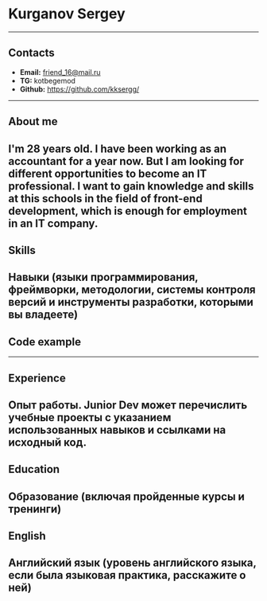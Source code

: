 # Kurganov Sergey
---

## Contacts
- **Email:** friend_16@mail.ru
- **TG:** kotbegemod
- **Github:** https://github.com/kksergg/
---
## About me
I'm 28 years old. I have been working as an accountant for a year now. But I am looking for different opportunities to become an IT professional. I want to gain knowledge and skills at this schools in the field of front-end development, which is enough for employment in an IT company.
---

## Skills 
Навыки (языки программирования, фреймворки, методологии, системы контроля версий и инструменты разработки, которыми вы владеете)
---
## Code example

---
## Experience
Опыт работы. Junior Dev может перечислить учебные проекты с указанием использованных навыков и ссылками на исходный код.
---
## Education
Образование (включая пройденные курсы и тренинги)
---
## English
Английский язык (уровень английского языка, если была языковая практика, расскажите о ней)
---